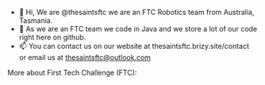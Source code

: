 - 👋 Hi, We are @thesaintsftc we are an FTC Robotics team from Australia, Tasmania.
- 📄 As we are an FTC team we code in Java and we store a lot of our code right here on github.
- 📫 You can contact us on our website at thesaintsftc.brizy.site/contact or email us at thesaintsftc@outlook.com


More about First Tech Challenge (FTC):
